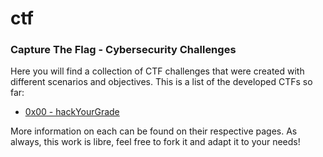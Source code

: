 # ctf 
### Capture The Flag - Cybersecurity Challenges

Here you will find a collection of CTF challenges that were created with different scenarios and objectives.
This is a list of the developed CTFs so far:

* [0x00 - hackYourGrade](https://github.com/cjcase/ctf/hackyourgrade)

More information on each can be found on their respective pages.
As always, this work is libre, feel free to fork it and adapt it to your needs!
